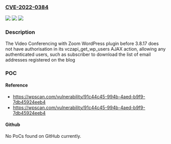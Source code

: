 ### [CVE-2022-0384](https://cve.mitre.org/cgi-bin/cvename.cgi?name=CVE-2022-0384)
![](https://img.shields.io/static/v1?label=Product&message=Video%20Conferencing%20with%20Zoom&color=blue)
![](https://img.shields.io/static/v1?label=Version&message=3.8.17%3C%203.8.17%20&color=brighgreen)
![](https://img.shields.io/static/v1?label=Vulnerability&message=CWE-200%20Information%20Exposure&color=brighgreen)

### Description

The Video Conferencing with Zoom WordPress plugin before 3.8.17 does not have authorisation in its vczapi_get_wp_users AJAX action, allowing any authenticated users, such as subscriber to download the list of email addresses registered on the blog

### POC

#### Reference
- https://wpscan.com/vulnerability/91c44c45-994b-4aed-b9f9-7db45924eeb4
- https://wpscan.com/vulnerability/91c44c45-994b-4aed-b9f9-7db45924eeb4

#### Github
No PoCs found on GitHub currently.

